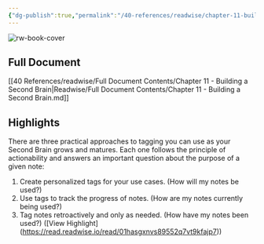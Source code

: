 ```yaml
---
{"dg-publish":true,"permalink":"/40-references/readwise/chapter-11-building-a-second-brain/","tags":["rw/articles"]}
---
```


![rw-book-cover](https://readwise-assets.s3.amazonaws.com/media/uploaded_book_covers/profile_921743/MG9jQhS9FGuX9gzWUnOM5COe27VryAXGEnnw6S_WqZM-cover-2217137.png)

## Full Document
[[40 References/readwise/Full Document Contents/Chapter 11 - Building a Second Brain\|Readwise/Full Document Contents/Chapter 11 - Building a Second Brain.md]]

## Highlights
There are three practical approaches to tagging you can use as your Second Brain grows and matures. Each one follows the principle of actionability and answers an important question about the purpose of a given note:
1. Create personalized tags for your use cases. (How will my notes be used?)
2. Use tags to track the progress of notes. (How are my notes currently being used?)
3. Tag notes retroactively and only as needed. (How have my notes been used?) ([View Highlight] (https://read.readwise.io/read/01hasgxnvs89552q7vt9kfajp7))


